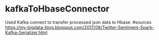 # kafkaToHbaseConnector

Used Kafka connect to transfer processed json data to Hbase.
#sources
https://my-bigdata-blog.blogspot.com/2017/08/Twitter-Sentiment-Spark-Kafka-Serializer.html
